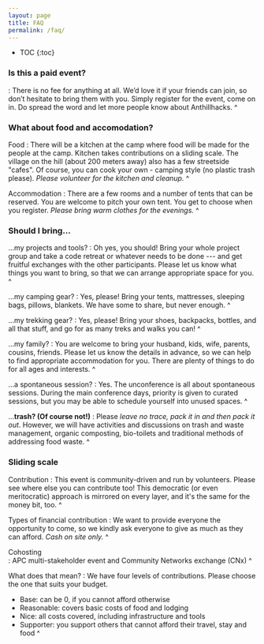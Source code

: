 ```yaml
---
layout: page
title: FAQ
permalink: /faq/
---
```


* TOC
{:toc}

### Is this a paid event?

: There is no fee for anything at all. We’d love it if your friends can join, so don’t hesitate to bring them with you. Simply register for the event, come on in. Do spread the word and let more people know about Anthillhacks.
^

### What about food and accomodation?

Food
: There will be a kitchen at the camp where food will be made for the people at the camp. Kitchen takes contributions on a sliding scale. The village on the hill (about 200 meters away) also has a few streetside "cafes". Of course, you can cook your own - camping style (no plastic trash please). *Please volunteer for the kitchen and cleanup.*
^

Accommodation
: There are a few rooms and a number of tents that can be reserved. You are welcome to pitch your own tent. You get to choose when you register. *Please bring warm clothes for the evenings.*
^

### Should I bring...

...my projects and tools?
: Oh yes, you should!  Bring your whole project group and take a code retreat or
  whatever needs to be done --- and get fruitful exchanges with the other
  participants.  Please let us know what things you want to bring, so that we
  can arrange appropriate space for you.
^

...my camping gear?
: Yes, please!  Bring your tents, mattresses, sleeping bags, pillows, blankets.
  We have some to share, but never enough.
^

...my trekking gear?
: Yes, please!  Bring your shoes, backpacks, bottles, and all that stuff, and go
  for as many treks and walks you can!
^

...my family?
: You are welcome to bring your husband, kids, wife, parents, cousins, friends.
  Please let us know the details in advance, so we can help to find appropriate
  accommodation for you.  There are plenty of things to do for all ages and
  interests.
^

...a spontaneous session?
: Yes.  The unconference is all about spontaneous sessions.  During the main
  conference days, priority is given to curated sessions, but you may be able to
  schedule yourself into unused spaces.
^

...**trash? (Of course not!)**
: Please *leave no trace, pack it in and then pack it out*. However, we will have activities and discussions on trash and waste management, organic composting, bio-toilets and traditional methods of addressing food waste.
^

### Sliding scale


Contribution
: This event is community-driven and run by volunteers. Please see where else
  you can contribute too! This democratic (or even meritocratic) approach is mirrored
  on every layer, and it's the same for the money bit, too.
^


Types of financial contribution
: We want to provide everyone the opportunity to come, so we kindly ask everyone to
  give as much as they can afford.
  *Cash on site only.*
^


Cohosting  
: APC multi-stakeholder event and Community Networks exchange (CNx) 
^

What does that mean?
: We have four levels of contributions. Please choose the one that suits your budget.

  * Base: can be 0, if you cannot afford otherwise
  * Reasonable: covers basic costs of food and lodging
  * Nice: all costs covered, including infrastructure and tools
  * Supporter: you support others that cannot afford their travel, stay and food
^
